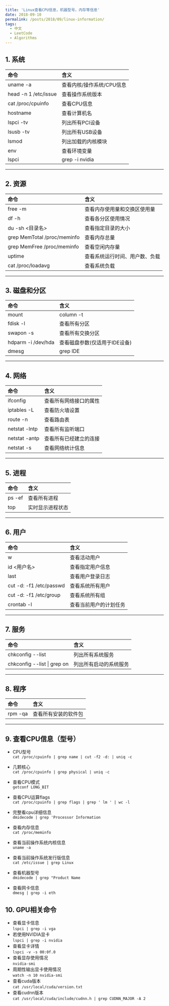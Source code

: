 ```yaml
---
title: 'Linux查看CPU信息，机器型号，内存等信息'
date: 2018-09-10
permalink: /posts/2018/09/linux-information/
tags:
  - 中文
  - LeetCode
  - Algorithms
---
```


## 1. 系统

| 命令                 | 含义                      |
| :------------------- | :------------------------ |
| uname -a             | 查看内核/操作系统/CPU信息 |
| head -n 1 /etc/issue | 查看操作系统版本          |
| cat /proc/cpuinfo    | 查看CPU信息               |
| hostname             | 查看计算机名              |
| lspci -tv            | 列出所有PCI设备           |
| lsusb -tv            | 列出所有USB设备           |
| lsmod                | 列出加载的内核模块        |
| env                  | 查看环境变量              |
|lspci | grep -i nvidia| 查看NVIDIA显卡
---

## 2. 资源

| 命令                        | 含义                           |
| :-------------------------- | :----------------------------- |
| free -m                     | 查看内存使用量和交换区使用量   |
| df -h                       | 查看各分区使用情况             |
| du -sh <目录名>             | 查看指定目录的大小             |
| grep MemTotal /proc/meminfo | 查看内存总量                   |
| grep MemFree /proc/meminfo  | 查看空闲内存量                 |
| uptime                      | 查看系统运行时间、用户数、负载 |
| cat /proc/loadavg           | 查看系统负载                   |

---

## 3. 磁盘和分区

| 命令               | 含义                          |
| :----------------- | :---------------------------- |
| mount              | column -t                     | 查看挂接的分区状态        |
| fdisk -l           | 查看所有分区                  |
| swapon -s          | 查看所有交换分区              |
| hdparm -i /dev/hda | 查看磁盘参数(仅适用于IDE设备) |
| dmesg              | grep IDE                      | 查看启动时IDE设备检测状况 |

---

## 4. 网络

| 命令          | 含义                   |
| :------------ | :--------------------- |
| ifconfig      | 查看所有网络接口的属性 |
| iptables -L   | 查看防火墙设置         |
| route -n      | 查看路由表             |
| netstat -lntp | 查看所有监听端口       |
| netstat -antp | 查看所有已经建立的连接 |
| netstat -s    | 查看网络统计信息       |

---

## 5. 进程

| 命令   | 含义             |
| :----- | :--------------- |
| ps -ef | 查看所有进程     |
| top    | 实时显示进程状态 |

---

## 6. 用户

| 命令                    | 含义                   |
| :---------------------- | :--------------------- |
| w                       | 查看活动用户           |
| id <用户名>             | 查看指定用户信息       |
| last                    | 查看用户登录日志       |
| cut -d: -f1 /etc/passwd | 查看系统所有用户       |
| cut -d: -f1 /etc/group  | 查看系统所有组         |
| crontab -l              | 查看当前用户的计划任务 |

---

## 7. 服务

| 命令                        | 含义                   |
| :-------------------------- | :--------------------- |
| chkconfig --list            | 列出所有系统服务       |
| chkconfig --list \| grep on | 列出所有启动的系统服务 |

---

## 8. 程序

| 命令    | 含义                 |
| :------ | :------------------- |
| rpm -qa | 查看所有安装的软件包 |

---

## 9. 查看CPU信息（型号）

* CPU型号   
`cat /proc/cpuinfo | grep name | cut -f2 -d: | uniq -c`

* 几颗核心  
`cat /proc/cpuinfo | grep physical | uniq -c `  

* 查看CPU模式  
```getconf LONG_BIT```

* 查看CPU运算flags  
```cat /proc/cpuinfo | grep flags | grep ' lm ' | wc -l ```

* 完整看cpu详细信息  
```dmidecode | grep 'Processor Information```

* 查看内存信息  
```cat /proc/meminfo```

* 查看当前操作系统内核信息  
```uname -a```

* 查看当前操作系统发行版信息    
```cat /etc/issue | grep Linux```

* 查看机器型号  
```dmidecode | grep "Product Name```

* 查看网卡信息  
```dmesg | grep -i eth```

## 10. GPU相关命令

* 查看显卡信息  
```lspci | grep -i vga```
* 若使用NVIDIA显卡  
```lspci | grep -i nvidia```
* 查看显卡详情  
```lspci -v -s 00:0f.0```
* 查看显存使用情况  
```nvidia-smi```
* 周期性输出显卡使用情况  
```watch -n 10 nvidia-smi```
* 查看cuda版本  
```cat /usr/local/cuda/version.txt```
* 查看cudnn版本  
```cat /usr/local/cuda/include/cudnn.h | grep CUDNN_MAJOR -A 2```
